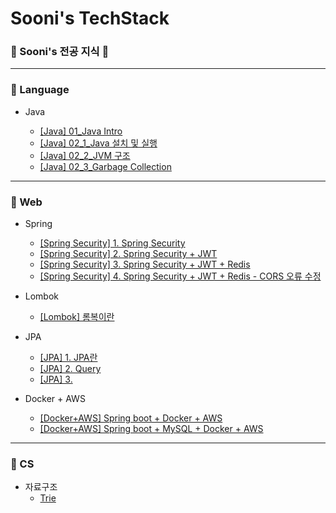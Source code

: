 # Sooni's TechStack

### 🤔 Sooni's 전공 지식 🧐



---

### 💾 Language

* Java

  * [[Java] 01_Java Intro](https://github.com/soo-ni/TechStack/blob/master/Language/%5BJava%5D%2001_Java%20Intro.md)
  * [[Java] 02_1_Java 설치 및 실행](https://github.com/soo-ni/TechStack/blob/master/Language/%5BJava%5D%2002_1_Java%20%EC%84%A4%EC%B9%98%20%EB%B0%8F%20%EC%8B%A4%ED%96%89.md)
  * [[Java] 02_2_JVM 구조](https://github.com/soo-ni/TechStack/blob/master/Language/%5BJava%5D%2002_2_JVM%20%EA%B5%AC%EC%A1%B0.md)
  * [[Java] 02_3_Garbage Collection](https://github.com/soo-ni/TechStack/blob/master/Language/%5BJava%5D%2002_3_Garbage%20Collection.md)

  

---

### 💾 Web 

* Spring

  * [[Spring Security] 1. Spring Security](https://github.com/soo-ni/TechStack/blob/master/Web/%5BSpring%20Security%5D%201.%20Spring%20Security.md)
  * [[Spring Security] 2. Spring Security + JWT](https://github.com/soo-ni/TechStack/blob/master/Web/%5BSpring%20Security%5D%202.%20Spring%20Security%20%2B%20JWT.md)
  * [[Spring Security] 3. Spring Security + JWT + Redis](https://github.com/soo-ni/TechStack/blob/sooni/Web/%5BSpring%20Security%5D%203.%20Spring%20Security%20%2B%20JWT%20%2B%20Redis.md)
  * [[Spring Security] 4. Spring Security + JWT + Redis - CORS 오류 수정](https://github.com/soo-ni/TechStack/blob/sooni/Web/%5BSpring%20Security%5D%204.%20Spring%20Security%20%2B%20JWT%20%2B%20Redis%20-%20CORS%20%EC%98%A4%EB%A5%98%20%EC%88%98%EC%A0%95.md) 

  

* Lombok

  * [[Lombok] 롬복이란](https://github.com/soo-ni/TechStack/blob/master/Web/%5BLombok%5D%20%EB%A1%AC%EB%B3%B5%EC%9D%B4%EB%9E%80.md)

  

* JPA

  * [[JPA] 1. JPA란](https://github.com/soo-ni/TechStack/blob/master/Web/%5BJPA%5D%201.%20JPA%EB%9E%80.md)
  * [[JPA] 2. Query](https://github.com/soo-ni/TechStack/blob/master/Web/%5BJPA%5D%202.%20Query.md)
  * [[JPA] 3.](https://github.com/soo-ni/TechStack/blob/master/Web/%5BJPA%5D%203..md)

* Docker + AWS

  * [[Docker+AWS] Spring boot + Docker + AWS](https://github.com/soo-ni/TechStack/blob/master/Web/%5BDocker%26AWS%5D%20Spring%20boot%20%2B%20Docker%20%2B%20AWS.md)
  * [[Docker+AWS] Spring boot + MySQL + Docker + AWS](https://github.com/soo-ni/TechStack/blob/master/Web/%5BDocker%26AWS%5D%20Spring%20boot%20%2B%20MySQL%20%2B%20Docker%20%2B%20AWS.md)

---

### 💾 CS

* 자료구조
  * [Trie](https://github.com/soo-ni/TechStack/blob/master/CS/Trie.md)

